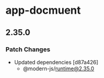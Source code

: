 # app-docmuent

## 2.35.0

### Patch Changes

- Updated dependencies [d87a426]
  - @modern-js/runtime@2.35.0
